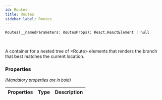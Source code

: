 ```yaml
---
id: Routes
title: Routes
sidebar_label: Routes
---
```


```tsx
Routes(__namedParameters: RoutesProps): React.ReactElement | null
```
<br/>

A container for a nested tree of <Route\> elements that renders the branch  
that best matches the current location.

### Properties

<font size="2"><i>(Mandatory properties are in bold)</i></font>

| Properties | Type | Description |
| --------- | ---- | ----------- |
